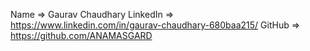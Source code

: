 Name =>     Gaurav Chaudhary
LinkedIn => https://www.linkedin.com/in/gaurav-chaudhary-680baa215/
GitHub =>   https://github.com/ANAMASGARD